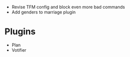 - Revise TFM config and block even more bad commands
- Add genders to marriage plugin

# Plugins
- Plan
- Votifier